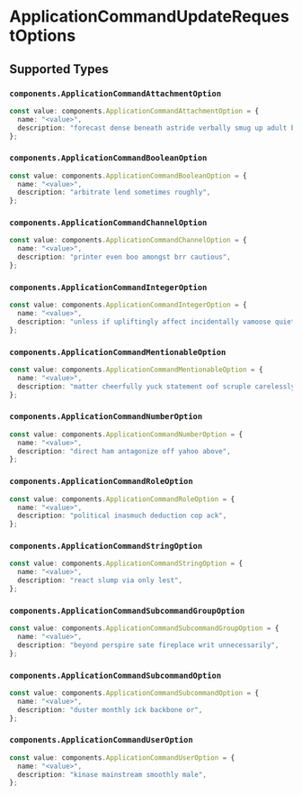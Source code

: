 # ApplicationCommandUpdateRequestOptions


## Supported Types

### `components.ApplicationCommandAttachmentOption`

```typescript
const value: components.ApplicationCommandAttachmentOption = {
  name: "<value>",
  description: "forecast dense beneath astride verbally smug up adult beyond",
};
```

### `components.ApplicationCommandBooleanOption`

```typescript
const value: components.ApplicationCommandBooleanOption = {
  name: "<value>",
  description: "arbitrate lend sometimes roughly",
};
```

### `components.ApplicationCommandChannelOption`

```typescript
const value: components.ApplicationCommandChannelOption = {
  name: "<value>",
  description: "printer even boo amongst brr cautious",
};
```

### `components.ApplicationCommandIntegerOption`

```typescript
const value: components.ApplicationCommandIntegerOption = {
  name: "<value>",
  description: "unless if upliftingly affect incidentally vamoose quiet",
};
```

### `components.ApplicationCommandMentionableOption`

```typescript
const value: components.ApplicationCommandMentionableOption = {
  name: "<value>",
  description: "matter cheerfully yuck statement oof scruple carelessly",
};
```

### `components.ApplicationCommandNumberOption`

```typescript
const value: components.ApplicationCommandNumberOption = {
  name: "<value>",
  description: "direct ham antagonize off yahoo above",
};
```

### `components.ApplicationCommandRoleOption`

```typescript
const value: components.ApplicationCommandRoleOption = {
  name: "<value>",
  description: "political inasmuch deduction cop ack",
};
```

### `components.ApplicationCommandStringOption`

```typescript
const value: components.ApplicationCommandStringOption = {
  name: "<value>",
  description: "react slump via only lest",
};
```

### `components.ApplicationCommandSubcommandGroupOption`

```typescript
const value: components.ApplicationCommandSubcommandGroupOption = {
  name: "<value>",
  description: "beyond perspire sate fireplace writ unnecessarily",
};
```

### `components.ApplicationCommandSubcommandOption`

```typescript
const value: components.ApplicationCommandSubcommandOption = {
  name: "<value>",
  description: "duster monthly ick backbone or",
};
```

### `components.ApplicationCommandUserOption`

```typescript
const value: components.ApplicationCommandUserOption = {
  name: "<value>",
  description: "kinase mainstream smoothly male",
};
```

